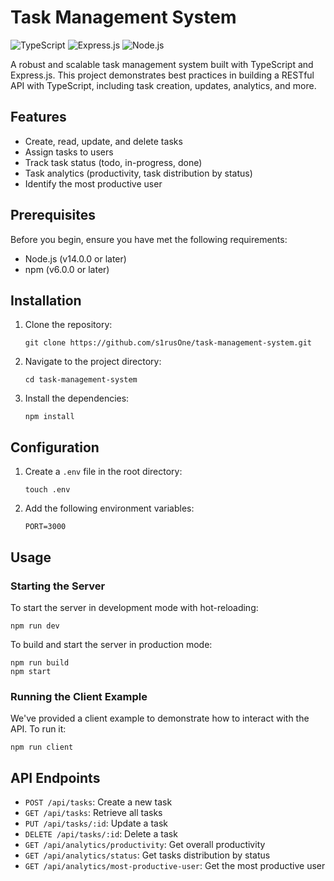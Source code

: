 # Task Management System

![TypeScript](https://img.shields.io/badge/TypeScript-007ACC?style=for-the-badge&logo=typescript&logoColor=white)
![Express.js](https://img.shields.io/badge/Express.js-000000?style=for-the-badge&logo=express&logoColor=white)
![Node.js](https://img.shields.io/badge/Node.js-339933?style=for-the-badge&logo=nodedotjs&logoColor=white)

A robust and scalable task management system built with TypeScript and Express.js. This project demonstrates best practices in building a RESTful API with TypeScript, including task creation, updates, analytics, and more.

## Features

- Create, read, update, and delete tasks
- Assign tasks to users
- Track task status (todo, in-progress, done)
- Task analytics (productivity, task distribution by status)
- Identify the most productive user

## Prerequisites

Before you begin, ensure you have met the following requirements:

- Node.js (v14.0.0 or later)
- npm (v6.0.0 or later)

## Installation

1. Clone the repository:

   ```
   git clone https://github.com/s1rusOne/task-management-system.git
   ```

2. Navigate to the project directory:

   ```
   cd task-management-system
   ```

3. Install the dependencies:
   ```
   npm install
   ```

## Configuration

1. Create a `.env` file in the root directory:

   ```
   touch .env
   ```

2. Add the following environment variables:
   ```
   PORT=3000
   ```

## Usage

### Starting the Server

To start the server in development mode with hot-reloading:

```
npm run dev
```

To build and start the server in production mode:

```
npm run build
npm start
```

### Running the Client Example

We've provided a client example to demonstrate how to interact with the API. To run it:

```
npm run client
```

## API Endpoints

- `POST /api/tasks`: Create a new task
- `GET /api/tasks`: Retrieve all tasks
- `PUT /api/tasks/:id`: Update a task
- `DELETE /api/tasks/:id`: Delete a task
- `GET /api/analytics/productivity`: Get overall productivity
- `GET /api/analytics/status`: Get tasks distribution by status
- `GET /api/analytics/most-productive-user`: Get the most productive user
